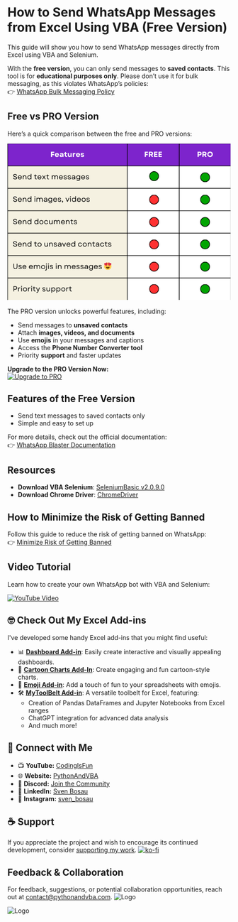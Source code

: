 # How to Send WhatsApp Messages from Excel Using VBA (Free Version)

This guide will show you how to send WhatsApp messages directly from Excel using VBA and Selenium.

With the **free version**, you can only send messages to **saved contacts**. This tool is for **educational purposes only**. Please don’t use it for bulk messaging, as this violates WhatsApp’s policies:  
👉 [WhatsApp Bulk Messaging Policy](https://faq.whatsapp.com/general/security-and-privacy/unauthorized-use-of-automated-or-bulk-messaging-on-whatsapp/?lang=en)

## Free vs PRO Version

Here’s a quick comparison between the free and PRO versions:

![WhatsApp Blaster Comparison Table](WhatsAppBlaster_Comparison_Table.png)

The PRO version unlocks powerful features, including:  
- Send messages to **unsaved contacts**  
- Attach **images, videos, and documents**  
- Use **emojis** in your messages and captions  
- Access the **Phone Number Converter tool**  
- Priority **support** and faster updates  

**Upgrade to the PRO Version Now:**  
[![Upgrade to PRO](https://img.shields.io/badge/Upgrade_to_PRO-Click_Here-brightgreen?style=for-the-badge)](https://pythonandvba.com/whatsapp-bot)

## Features of the Free Version
- Send text messages to saved contacts only  
- Simple and easy to set up  

For more details, check out the official documentation:  
👉 [WhatsApp Blaster Documentation](https://pythonandvba.com/go/whatsappblaster-documentation)

## Resources
- **Download VBA Selenium**: [SeleniumBasic v2.0.9.0](https://github.com/florentbr/SeleniumBasic/releases/tag/v2.0.9.0)  
- **Download Chrome Driver**: [ChromeDriver](https://chromedriver.chromium.org/downloads)

## How to Minimize the Risk of Getting Banned  
Follow this guide to reduce the risk of getting banned on WhatsApp:  
👉 [Minimize Risk of Getting Banned](https://docs.pythonandvba.com/whatsappblaster/guides/how-to-minimize-the-risk-of-getting-banned-on-whatsapp)

## Video Tutorial

Learn how to create your own WhatsApp bot with VBA and Selenium:  

[![YouTube Video](https://img.youtube.com/vi/Wn9L1MD_y0Y/0.jpg)](https://youtu.be/Wn9L1MD_y0Y)


## 🤓 Check Out My Excel Add-ins
I've developed some handy Excel add-ins that you might find useful:

- 📊 **[Dashboard Add-in](https://pythonandvba.com/grafly)**: Easily create interactive and visually appealing dashboards.
- 🎨 **[Cartoon Charts Add-In](https://pythonandvba.com/cuteplots)**: Create engaging and fun cartoon-style charts.
- 🤪 **[Emoji Add-in](https://pythonandvba.com/emojify)**: Add a touch of fun to your spreadsheets with emojis.
- 🛠️ **[MyToolBelt Add-in](https://pythonandvba.com/mytoolbelt)**: A versatile toolbelt for Excel, featuring:
  - Creation of Pandas DataFrames and Jupyter Notebooks from Excel ranges
  - ChatGPT integration for advanced data analysis
  - And much more!



## 🤝 Connect with Me
- 📺 **YouTube:** [CodingIsFun](https://youtube.com/c/CodingIsFun)
- 🌐 **Website:** [PythonAndVBA](https://pythonandvba.com)
- 💬 **Discord:** [Join the Community](https://pythonandvba.com/discord)
- 💼 **LinkedIn:** [Sven Bosau](https://www.linkedin.com/in/sven-bosau/)
- 📸 **Instagram:** [sven_bosau](https://www.instagram.com/sven_bosau/)

## ☕ Support 
If you appreciate the project and wish to encourage its continued development, consider [supporting my work](https://pythonandvba.com/coffee-donation).
[![ko-fi](https://ko-fi.com/img/githubbutton_sm.svg)](https://pythonandvba.com/coffee-donation)

## Feedback & Collaboration
For feedback, suggestions, or potential collaboration opportunities, reach out at contact@pythonandvba.com.
![Logo](https://www.pythonandvba.com/banner-img)


![Logo](https://content.screencast.com/users/jubbel3/folders/Snagit/media/c42ea34b-4057-4754-96b0-e8e05c866afb/08.18.2021-19.56.png)

